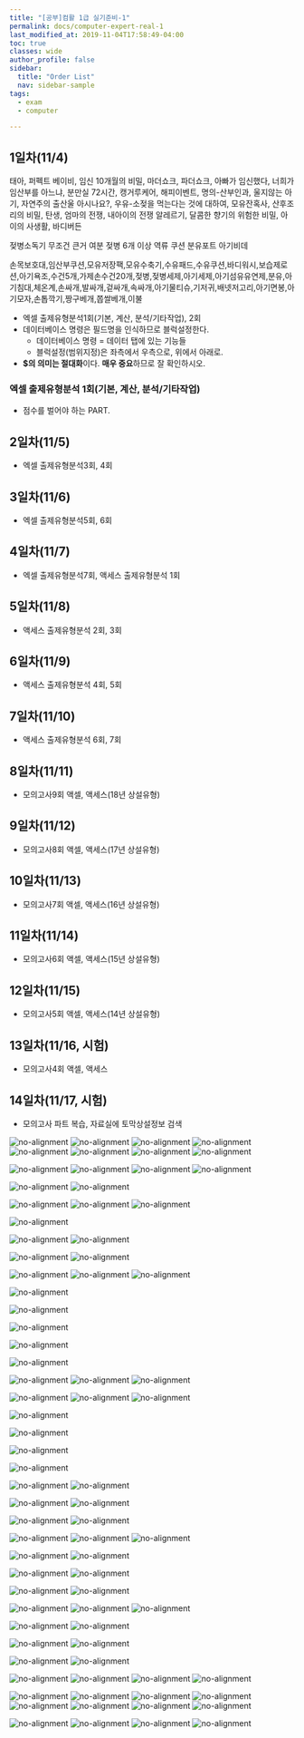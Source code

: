 ```yaml
---
title: "[공부]컴활 1급 실기준비-1"
permalink: docs/computer-expert-real-1
last_modified_at: 2019-11-04T17:58:49-04:00
toc: true
classes: wide
author_profile: false
sidebar:
  title: "Order List"
  nav: sidebar-sample
tags:
  - exam
  - computer

---
```


## 1일차(11/4)

태아, 퍼펙트 베이비, 임신 10개월의 비밀, 마더쇼크, 파더쇼크, 아빠가 임신했다, 너희가 임산부를 아느냐, 분만실 72시간, 캥거루케어, 해피이벤트, 명의-산부인과, 울지않는 아기, 자연주의 출산울 아시나요?, 우유-소젖을 먹는다는 것에 대하여, 모유잔혹사, 산후조리의 비밀, 탄생, 엄마의 전쟁, 내아이의 전쟁 알레르기, 달콤한 향기의 위험한 비밀, 아이의 사생활, 바디버든

 
젖병소독기 무조건 큰거 여분 젖병 6개 이상
역류 쿠션
분유포트 
아기비데

손목보호대,임산부쿠션,모유저장팩,모유수축기,수유패드,수유쿠션,바디워시,보습제로션,아기욕조,수건5개,가제손수건20개,젖병,젖병세제,아기세제,아기섬유유연제,분유,아기침대,체온계,손싸개,발싸개,겉싸개,속싸개,아기물티슈,기저귀,배넷저고리,아기면봉,아기모자,손톱깍기,짱구베개,쫍쌀베개,이불

* 엑셀 출제유형분석1회(기본, 계산, 분석/기타작업), 2회
* 데이터베이스 명령은 필드명을 인식하므로 블럭설정한다.
  * 데이터베이스 명령 = 데이터 탭에 있는 기능들
  * 블럭설정(범위지정)은 좌측에서 우측으로, 위에서 아래로.
* **$의 의미는 절대화**이다. **매우 중요**하므로 잘 확인하시오.



### 엑셀 출제유형분석 1회(기본, 계산, 분석/기타작업)

* 점수를 벌어야 하는 PART.


## 2일차(11/5)

* 엑셀 출제유형분석3회, 4회

## 3일차(11/6)

* 엑셀 출제유형분석5회, 6회

## 4일차(11/7)

* 엑셀 출제유형분석7회, 액세스 출제유형분석 1회

## 5일차(11/8)

* 액세스 출제유형분석 2회, 3회

## 6일차(11/9)

* 액세스 출제유형분석 4회, 5회

## 7일차(11/10)

* 액세스 출제유형분석 6회, 7회

## 8일차(11/11)

* 모의고사9회 액셀, 액세스(18년 상설유형)

## 9일차(11/12)

* 모의고사8회 액셀, 액세스(17년 상설유형)

## 10일차(11/13)

* 모의고사7회 액셀, 액세스(16년 상설유형)

## 11일차(11/14)

* 모의고사6회 액셀, 액세스(15년 상설유형)

## 12일차(11/15)

* 모의고사5회 액셀, 액세스(14년 상설유형)

## 13일차(11/16, 시험)

* 모의고사4회 액셀, 액세스

## 14일차(11/17, 시험)

* 모의고사 파트 복습, 자료실에 토막상설정보 검색


![no-alignment](/assets/images/19-11-18-pt.png)
![no-alignment](/assets/images/19-11-21-pt2.png)
![no-alignment](/assets/images/19-11-22-pt3.png)
![no-alignment](/assets/images/19-11-22-pt4.png)
![no-alignment](/assets/images/19-11-26-pt5.png)
![no-alignment](/assets/images/19-11-27-pt6.png)
![no-alignment](/assets/images/19-12-03-pt7.png)
![no-alignment](/assets/images/19-12-05-pt8.png)

![no-alignment](/assets/images/19-12-09-pt8.png)
![no-alignment](/assets/images/19-12-09-pt9.png)
![no-alignment](/assets/images/19-12-09-pt10.png)
![no-alignment](/assets/images/19-12-09-pt11.png)

![no-alignment](/assets/images/19-12-11-pt12.png)
![no-alignment](/assets/images/19-12-11-pt13.png)

![no-alignment](/assets/images/19-12-16-pt14.png)
![no-alignment](/assets/images/19-12-16-pt15.png)
![no-alignment](/assets/images/19-12-16-pt16.png)

![no-alignment](/assets/images/19-12-18-pt17.png)

![no-alignment](/assets/images/19-12-23-pt18.png)
![no-alignment](/assets/images/19-12-23-pt19.png)

![no-alignment](/assets/images/19-12-27-pt20.png)
![no-alignment](/assets/images/19-12-27-pt21.png)

![no-alignment](/assets/images/20-01-01-pt1.png)
![no-alignment](/assets/images/20-01-01-pt2.png)
![no-alignment](/assets/images/20-01-01-pt3.png)


![no-alignment](/assets/images/20-01-08-pt1.png)

![no-alignment](/assets/images/20-01-08-pt2.png)

![no-alignment](/assets/images/20-01-08-pt3.png)

![no-alignment](/assets/images/20-01-08-pt4.png)

![no-alignment](/assets/images/20-01-08-pt5.png)

![no-alignment](/assets/images/20-01-09-pt1.png)
![no-alignment](/assets/images/20-01-09-pt2.png)
![no-alignment](/assets/images/20-01-09-pt3.png)

![no-alignment](/assets/images/20-01-13-pt1.png)
![no-alignment](/assets/images/20-01-13-pt2.png)
![no-alignment](/assets/images/20-01-13-pt3.png)

![no-alignment](/assets/images/20-01-15-pt1.png)

![no-alignment](/assets/images/20-01-15-pt2.png)

![no-alignment](/assets/images/20-01-16-pt1.png)

![no-alignment](/assets/images/20-01-16-pt2.png)


![no-alignment](/assets/images/20-01-20-pt1.png)
![no-alignment](/assets/images/20-01-20-pt2.png)

![no-alignment](/assets/images/20-01-21-pt1.png)
![no-alignment](/assets/images/20-01-21-pt2.png)

![no-alignment](/assets/images/20-01-30-pt1.png)
![no-alignment](/assets/images/20-01-30-pt2.png)

![no-alignment](/assets/images/20-02-03-pt1.png)
![no-alignment](/assets/images/20-02-03-pt2.png)
![no-alignment](/assets/images/20-02-03-pt3.png)

![no-alignment](/assets/images/20-02-05-pt1.png)
![no-alignment](/assets/images/20-02-05-pt2.png)

![no-alignment](/assets/images/20-02-06-pt1.png)
![no-alignment](/assets/images/20-02-06-pt2.png)

![no-alignment](/assets/images/20-02-10-pt1.png)
![no-alignment](/assets/images/20-02-10-pt2.png)

![no-alignment](/assets/images/20-02-13-pt1.png)
![no-alignment](/assets/images/20-02-13-pt2.png)
![no-alignment](/assets/images/20-02-13-pt3.png)

![no-alignment](/assets/images/20-02-17-pt1.png)
![no-alignment](/assets/images/20-02-17-pt2.png)

![no-alignment](/assets/images/20-02-18-pt1.png)
![no-alignment](/assets/images/20-02-18-pt2.png)

![no-alignment](/assets/images/20-02-20-pt1.png)
![no-alignment](/assets/images/20-02-20-pt2.png)

![no-alignment](/assets/images/20-02-26-pt1.png)
![no-alignment](/assets/images/20-02-26-pt2.png)
![no-alignment](/assets/images/20-02-26-pt3.png)
![no-alignment](/assets/images/20-02-26-pt4.png)

![no-alignment](/assets/images/20-03-12-pt1.png)
![no-alignment](/assets/images/20-03-12-pt2.png)
![no-alignment](/assets/images/20-03-12-pt3.png)
![no-alignment](/assets/images/20-03-12-pt4.png)
![no-alignment](/assets/images/20-03-12-pt5.png)
![no-alignment](/assets/images/20-03-12-pt6.png)
![no-alignment](/assets/images/20-03-12-pt7.png)
![no-alignment](/assets/images/20-03-12-pt8.png)

![no-alignment](/assets/images/20-03-18-pt1.png)
![no-alignment](/assets/images/20-03-18-pt2.png)
![no-alignment](/assets/images/20-03-18-pt3.png)
![no-alignment](/assets/images/20-03-18-pt4.png)
